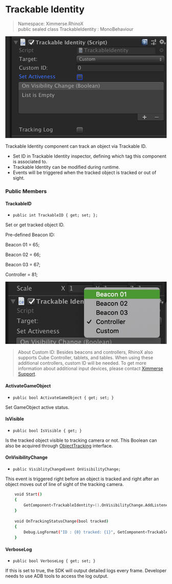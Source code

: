 # Trackable Identity

> Namespace: Ximmerse.RhinoX     
> public sealed class TrackableIdentity : MonoBehaviour

![Logo](https://raw.githubusercontent.com/yinyuanqings/AIOSDK/gh-pages/img/Inspector/TrackableIdentity.png ':size=450X400')

Trackable Identity component can track an object via Trackable ID.
- Set ID in Trackable Identity inspector, defining which tag this component is associated to.
- Trackable Identity can be modified during runtime.
- Events will be triggered when the tracked object is tracked or out of sight.

### Public Members

#### TrackableID
- `public int TrackableID { get; set; };`

Set or get tracked object ID.

Pre-defined Beacon ID:

 Beacon 01 = 65;

 Beacon 02 = 66;

 Beacon 03 = 67;

 Controller = 81;

![Logo](https://raw.githubusercontent.com/yinyuanqings/AIOSDK/gh-pages/img/Inspector/TrackableIdentity-Target-Dropdown.jpg ':size=450X400')

> About Custom ID: Besides beacons and controllers, RhinoX also supports Cube Controller, tablets, and tables. When using these additional controllers, custom ID will be needed. To get more information about additional input devices, please contact [Ximmerse Support](https://www.ximmerse.com/contact).

#### ActivateGameObject
- `public bool ActivateGameObject { get; set; } `

Set GameObject active status.

#### IsVisible
- `public bool IsVisible { get; }`

Is the tracked object visible to tracking camera or not. This Boolean can also be acquired through [ObjectTracking](en/ScriptingReference/ObjectTracking) interface.

#### OnVisibilityChange
- `public VisiblityChangeEvent OnVisibilityChange;`

This event is triggered right before an object is tracked and right after an object moves out of line of sight of the tracking camera.

```bash
    void Start()
    {
        GetComponent<TrackableIdentity>().OnVisibilityChange.AddListener(OnTrackingStatusChange);
    }

    void OnTrackingStatusChange(bool tracked)
    {
        Debug.LogFormat("ID : {0} tracked: {1}", GetComponent<TrackableIdentity>().TrackableID, tracked);
    }
```

#### VerboseLog
- `public bool VerboseLog { get; set; } `

If this is set to true, the SDK will output detailed logs every frame. Developer needs to use ADB tools to access the log output.
